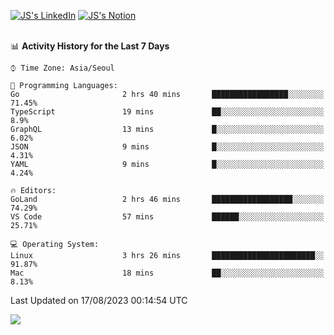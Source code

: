 
[![JS's LinkedIn](https://img.shields.io/badge/LinkedIn-blue?style=for-the-badge&logo=linkedin)](https://www.linkedin.com/in/jaeseung-lee-5a2a32139/) 
[![JS's Notion](https://img.shields.io/badge/Notion-black?style=for-the-badge&logo=notion)](https://bit.ly/ljswiki1) <br><br>
<!-- ![JS's GitHub stats](https://github-readme-stats-lemon-five.vercel.app/api?username=tkxkd0159&hide=contribs,prs,stars,issues&show_icons=true&theme=react&include_all_commits=true)   -->
<!-- ![Top Langs](https://github-readme-stats-lemon-five.vercel.app/api/top-langs/?username=tkxkd0159&layout=compact&hide=jupyter%20notebook,scss,html,css&langs_count=10)  -->


<!--START_SECTION:waka-->
📊 **Activity History for the Last 7 Days** 

```text
⌚︎ Time Zone: Asia/Seoul

💬 Programming Languages: 
Go                       2 hrs 40 mins       █████████████████░░░░░░░░   71.45% 
TypeScript               19 mins             ██░░░░░░░░░░░░░░░░░░░░░░░   8.9% 
GraphQL                  13 mins             █░░░░░░░░░░░░░░░░░░░░░░░░   6.02% 
JSON                     9 mins              █░░░░░░░░░░░░░░░░░░░░░░░░   4.31% 
YAML                     9 mins              █░░░░░░░░░░░░░░░░░░░░░░░░   4.24%

🔥 Editors: 
GoLand                   2 hrs 46 mins       ██████████████████░░░░░░░   74.29% 
VS Code                  57 mins             ██████░░░░░░░░░░░░░░░░░░░   25.71%

💻 Operating System: 
Linux                    3 hrs 26 mins       ███████████████████████░░   91.87% 
Mac                      18 mins             ██░░░░░░░░░░░░░░░░░░░░░░░   8.13%

```


 Last Updated on 17/08/2023 00:14:54 UTC
<!--END_SECTION:waka-->

<a href="https://github.com/tkxkd0159/dsalgo">
  <img align="center" src="https://github-readme-stats-lemon-five.vercel.app/api/pin/?username=tkxkd0159&repo=dsalgo&theme=react" />
</a>


<!---
- 🔭 I’m currently working on ...
- 🌱 I’m currently learning blockchain and distributed network
- 👯 I’m looking to collaborate on ...
- 🤔 I’m looking for help with ...
- 💬 Ask me about ...
- 📫 How to reach me: ...
- 😄 Pronouns: ...
- ⚡ Fun fact: ...
-->

